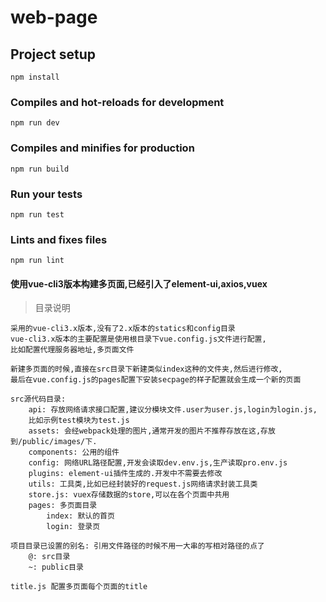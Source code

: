 # web-page

## Project setup
```
npm install
```

### Compiles and hot-reloads for development
```
npm run dev
```

### Compiles and minifies for production
```
npm run build
```

### Run your tests
```
npm run test
```

### Lints and fixes files
```
npm run lint
```
#### 使用vue-cli3版本构建多页面,已经引入了element-ui,axios,vuex

>目录说明

    采用的vue-cli3.x版本,没有了2.x版本的statics和config目录
    vue-cli3.x版本的主要配置是使用根目录下vue.config.js文件进行配置,
    比如配置代理服务器地址,多页面文件

    新建多页面的时候,直接在src目录下新建类似index这种的文件夹,然后进行修改,
    最后在vue.config.js的pages配置下安装secpage的样子配置就会生成一个新的页面

    src源代码目录:
        api: 存放网络请求接口配置,建议分模块文件.user为user.js,login为login.js,
        比如示例test模块为test.js
        assets: 会经webpack处理的图片,通常开发的图片不推荐存放在这,存放到/public/images/下.
        components: 公用的组件
        config: 网络URL路径配置,开发会读取dev.env.js,生产读取pro.env.js
        plugins: element-ui插件生成的.开发中不需要去修改
        utils: 工具类,比如已经封装好的request.js网络请求封装工具类
        store.js: vuex存储数据的store,可以在各个页面中共用
        pages: 多页面目录
            index: 默认的首页
            login: 登录页

    项目目录已设置的别名: 引用文件路径的时候不用一大串的写相对路径的点了
        @: src目录
        ~: public目录

    title.js 配置多页面每个页面的title
      